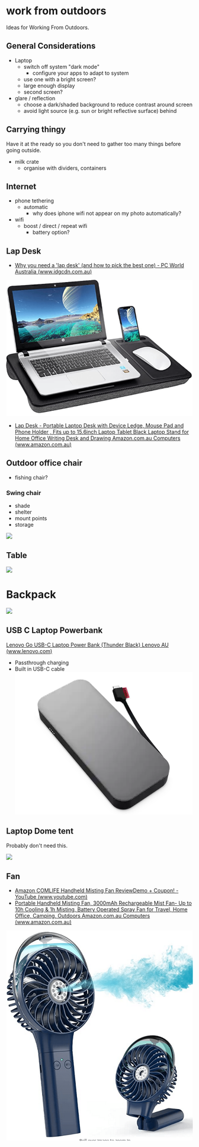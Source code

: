 # work from outdoors

Ideas for Working From Outdoors.

## General Considerations

- Laptop
    - switch off system "dark mode"
        - configure your apps to adapt to system
    - use one with a bright screen?
    - large enough display
    - second screen?
- glare / reflection
    - choose a dark/shaded background to reduce contrast around screen
    - avoid light source (e.g. sun or bright reflective surface) behind

## Carrying thingy

Have it at the ready so you don't need to gather too many things before going outside.

- milk crate
    - organise with dividers, containers


## Internet

- phone tethering
    - automatic
        - why does iphone wifi not appear on my photo automatically?
- wifi
    - boost / direct / repeat wifi
        - battery option?



## Lap Desk

- [Why you need a 'lap desk' (and how to pick the best one) - PC World Australia (www.idgcdn.com.au)](https://www.idgcdn.com.au/article/688550/)

![](assets/lapdesk.png)
- [Lap Desk - Portable Laptop Desk with Device Ledge, Mouse Pad and Phone Holder , Fits up to 15.6inch Laptop Tablet Black Laptop Stand for Home Office Writing Desk and Drawing  Amazon.com.au Computers (www.amazon.com.au)](https://www.amazon.com.au/dp/B09C1JSM5B?smid=A2TL2DM2M3366A&ref_=chk_typ_imgToDp&th=1)



## Outdoor office chair

- fishing chair?

### Swing chair

- shade
- shelter
- mount points
- storage

![](assets/Pasted%20image%2020221108091713.png)


## Table

![](assets/Pasted%20image%2020221108073403.png)

# Backpack

![](assets/Pasted%20image%2020221108073241.png)


## USB C Laptop Powerbank

[Lenovo Go USB-C Laptop Power Bank (Thunder Black)  Lenovo AU (www.lenovo.com)](https://www.lenovo.com/au/en/p/accessories-and-software/chargers-and-batteries/power-banks/40allg2www?orgRef=https%253A%252F%252Fwww.google.com%252F)

- Passthrough charging
- Built in USB-C cable
![](assets/lenovo-go-laptop-powerbank.webp)


## Laptop Dome tent

Probably don't need this.

![](assets/Pasted%20image%2020221108075206.png)


## Fan

- [Amazon COMLIFE Handheld Misting Fan  ReviewDemo + Coupon! - YouTube (www.youtube.com)](https://www.youtube.com/watch?v=VvngNlhFVkQ)
- [Portable Handheld Misting Fan, 3000mAh Rechargeable Mist Fan- Up to 10h Cooling & 1h Misting, Battery Operated Spray Fan for Travel, Home Office, Camping, Outdoors  Amazon.com.au Computers (www.amazon.com.au)](https://www.amazon.com.au/dp/B07DKZZDVP?smid=A263RZIEXPWYR1&ref_=chk_typ_imgToDp&th=1)


![](assets/misting-fan.png)